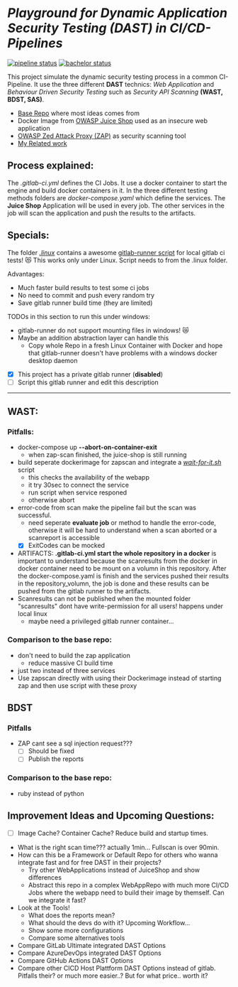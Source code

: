 # ***Playground for Dynamic Application Security Testing (DAST) in CI/CD-Pipelines***
[![pipeline status](https://gitlab.com/dymi/ci-sec/badges/master/pipeline.svg)](https://gitlab.com/dymi/ci-sec/-/commits/master)
[![bachelor status](https://img.shields.io/badge/bachelor-pending-lightgrey)](https://gitlab.com/dymi/transferleistungen/-/tree/master)

This project simulate the dynamic security testing process in a common CI-Pipeline.
It use the three different **DAST** technics: *Web Application* and *Behaviour Driven Security Testing* such as *Security API Scanning* **(WAST, BDST, SAS)**.
* [Base Repo](https://gitlab.com/rvbuijtenen/continuous-security/-/tree/master) where most ideas comes from
* Docker Image from [OWASP Juice Shop](https://github.com/juice-shop/juice-shop) used as an insecure web application
* [OWASP Zed Attack Proxy (ZAP)](https://github.com/zaproxy/zaproxy) as security scanning tool
* [My Related work](https://gitlab.com/dymi/transferleistungen/-/tree/master)

## Process explained:
The *.gitlab-ci.yml* defines the CI Jobs. It use a docker container to start the engine and build docker containers in it. In the three different testing methods folders are *docker-compose.yaml* which define the services. The **Juice Shop** Application will be used in every job. The other services in the job will scan the application and push the results to the artifacts.

## Specials:
The folder [*.linux*](.linux) contains a awesome [gitlab-runner script](.linux/run-local-gitlab-runner.sh) for local gitlab ci tests! :heart_eyes_cat:
This works only under Linux. Script needs to from the .linux folder.

Advantages:
* Much faster build results to test some ci jobs
* No need to commit and push every random try
* Save gitlab runner build time (they are limited)

TODOs in this section to run this under windows:
* gitlab-runner do not support mounting files in windows! :crying_cat_face:
* Maybe an addition abstraction layer can handle this
  * Copy whole Repo in a fresh Linux Container with Docker and hope that gitlab-runner doesn't have problems with a windows docker desktop daemon

- [x] This project has a private gitlab runner (**disabled**)
- [ ] Script this gitlab runner and edit this description 
___
## WAST:

### Pitfalls:

* docker-compose up **--abort-on-container-exit**
  * when zap-scan finished, the juice-shop is still running
* build seperate dockerimage for zapscan and integrate a *[wait-for-it.sh](https://github.com/vishnubob/wait-for-it)* script
  * this checks the availability of the webapp
  * it try 30sec to connect the service
  * run script when service responed
  * otherwise abort
* error-code from scan make the pipeline fail but the scan was successful.
  * need seperate **evaluate job** or method to handle the error-code, otherwise it will be hard to understand when a scan aborted or a scanreport is accessible 
  * [x] ExitCodes can be mocked 
* ARTIFACTS: **.gitlab-ci.yml start the whole repository in a docker** is important to understand because the scanresults from the docker in docker container need to be mount on a volumn in this repository. After the docker-compose.yaml is finish and the services pushed their results in the repository_volumn, the job is done and these results can be pushed from the gitlab runner to the artifacts.
* Scanresults can not be published when the mounted folder "scanresults" dont have write-permission for all users! happens under local linux
  * maybe need a privileged gitlab runner container...

### Comparison to the base repo:
* don't need to build the zap application
  * reduce massive CI build time
* just two instead of three services
* Use zapscan directly with using their Dockerimage instead of starting zap and then use script with these proxy 

## BDST

### Pitfalls
* ZAP cant see a sql injection request???
  * [ ] Should be fixed 
  * [ ] Publish the reports

### Comparison to the base repo:
* ruby instead of python

## Improvement Ideas and Upcoming Questions:
- [ ] Image Cache? Container Cache? Reduce build and startup times. 
* What is the right scan time??? actually 1min... Fullscan is over 90min.
* How can this be a Framework or Default Repo for others who wanna integrate fast and for free DAST in their projects? 
  * Try other WebApplications instead of JuiceShop and show differences
  * Abstract this repo in a complex WebAppRepo with much more CI/CD Jobs where the webapp need to build their image by themself. Can we integrate it fast? 
* Look at the Tools!
  * What does the reports mean?
  * What should the devs do with it? Upcoming Workflow...
  * Show some more configurations
  * Compare some alternatives tools
* Compare GitLab Ultimate integrated DAST Options
* Compare AzureDevOps integrated DAST Options
* Compare GitHub Actions DAST Options
* Compare other CICD Host Plattform DAST Options instead of gitlab. Pitfalls their? or much more easier..? But for what price.. worth it?
